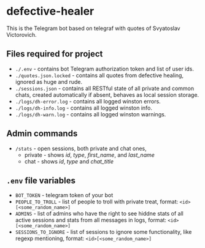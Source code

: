 # defective-healer
This is the Telegram bot based on telegraf with quotes of Svyatoslav Victorovich.

## Files required for project
- `./.env`                  - contains bot Telegram authorization token and list of user ids.
- `./quotes.json.locked`    - contains all quotes from defective healing, ignored as huge and rude.
- `./sessions.json`         - contains all RESTful state of all private and common chats, created automatically if absent, behaves as local session storage.
- `./logs/dh-error.log`     - contains all logged winston errors.
- `./logs/dh-info.log`      - contains all logged winston info.
- `./logs/dh-warn.log`      - contains all logged winston warnings.

## Admin commands
- `/stats`  - open sessions, both private and chat ones,
  - private - shows _id_, _type_, _first_name_, and _last_name_
  - chat - shows _id_, _type_ and _chat_title_
  
## `.env` file variables
- `BOT_TOKEN` - telegram token of your bot
- `PEOPLE_TO_TROLL` - list of people to troll with private treat, format: `<id>[<some_random_name>]`
- `ADMINS` - list of admins who have the right to see hiddne stats of all active sessions and stats from all messages in logs, format: `<id>[<some_random_name>]`
- `SESSIONS_TO_IGNORE` - list of sessions to ignore some functionality, like regexp mentioning, format: `<id>[<some_random_name>]` 
